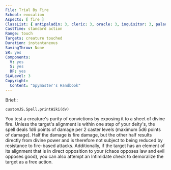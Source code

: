 ```yaml
---
File: Trial By Fire
School: evocation
Aspects: [ fire ]
ClassList: { antipaladin: 3, cleric: 3, oracle: 3, inquisitor: 3, paladin: 3 }
CastTime: standard action
Range: touch
Targets: creature touched
Duration: instantaneous
SavingThrow: None
SR: yes
Components:
  V: yes
  S: yes
  DF: yes
SLALevel: 3
Copyright:
  Content: "Spymaster's Handbook"
---
```

Brief:: 

```dataviewjs
customJS.Spell.printWiki(dv)
```

You test a creature's purity of convictions by exposing it to a sheet of divine fire. Unless the target's alignment is within one step of your deity's, the spell deals 1d6 points of damage per 2 caster levels (maximum 5d6 points of damage). Half the damage is fire damage, but the other half results directly from divine power and is therefore not subject to being reduced by resistance to fire-based attacks. Additionally, if the target has an element of its alignment that is in direct opposition to your (chaos opposes law and evil opposes good), you can also attempt an Intimidate check to demoralize the target as a free action.
